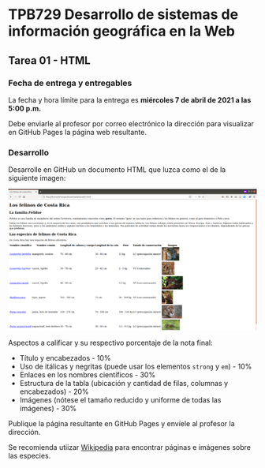 # TPB729 Desarrollo de sistemas de información geográfica en la Web
## Tarea 01 - HTML

### Fecha de entrega y entregables
La fecha y hora límite para la entrega es **miércoles 7 de abril de 2021 a las 5:00 p.m.**

Debe enviarle al profesor por correo electrónico la dirección para visualizar en GitHub Pages la página web resultante.

### Desarrollo
Desarrolle en GitHub un documento HTML que luzca como el de la siguiente imagen:

<img src="img/tarea01.png">

Aspectos a calificar y su respectivo porcentaje de la nota final:

- Título y encabezados - 10%
- Uso de itálicas y negritas (puede usar los elementos ```strong``` y ```em```) - 10%
- Enlaces en los nombres científicos - 30%
- Estructura de la tabla (ubicación y cantidad de filas, columnas y encabezados) - 20%
- Imágenes (nótese el tamaño reducido y uniforme de todas las imágenes) - 30%

Publique la página resultante en GitHub Pages y envíele al profesor la dirección.

Se recomienda utiizar [Wikipedia](https://es.wikipedia.org/) para encontrar páginas e imágenes sobre las especies.
